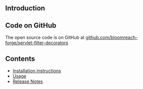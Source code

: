 
## Introduction 



## Code on GitHub

The open source code is on GitHub at [github.com/bloomreach-forge/servlet-filter-decorators](https://github.com/bloomreach-forge/servlet-filter-decorators)  

## Contents
- [Installation instructions](install.html)
- [Usage](usage.html)
- [Release Notes](release-notes.html)


